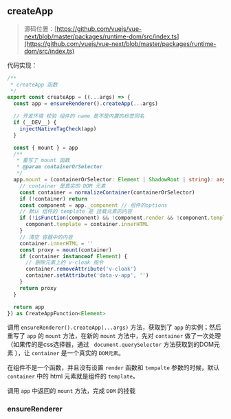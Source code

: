 ## createApp

> 源码位置：[https://github.com/vuejs/vue-next/blob/master/packages/runtime-dom/src/index.ts](https://github.com/vuejs/vue-next/blob/master/packages/runtime-dom/src/index.ts)

代码实现：

```typescript
/**
 * createApp 函数
 */
export const createApp = ((...args) => {
  const app = ensureRenderer().createApp(...args)

  // 开发环境 校验 组件的 name 是不是内置的标签同名
  if (__DEV__) {
    injectNativeTagCheck(app)
  }

  const { mount } = app
  /**
   * 重写了 mount 函数
   * @param containerOrSelector 
   */
  app.mount = (containerOrSelector: Element | ShadowRoot | string): any => {
    // container 是真实的 DOM 元素
    const container = normalizeContainer(containerOrSelector)
    if (!container) return
    const component = app._component // 组件的options
    // 默认 组件的 template 是 挂载元素的内容
    if (!isFunction(component) && !component.render && !component.template) {
      component.template = container.innerHTML
    }
    // 清空 容器中的内容
    container.innerHTML = ''
    const proxy = mount(container)
    if (container instanceof Element) {
      // 删除元素上的 v-cloak 指令
      container.removeAttribute('v-cloak')
      container.setAttribute('data-v-app', '')
    }
    return proxy
  }

  return app
}) as CreateAppFunction<Element>
```

调用 `ensureRenderer().createApp(...args)` 方法，获取到了 `app` 的实例；然后重写了 `app` 的 `mount` 方法，在新的 `mount` 方法中，先对 `container` 做了一次处理（如果传的是css选择器，通过 ` document.querySelector` 方法获取到的DOM元素 ），让 `container` 是一个真实的 `DOM元素`。

在组件不是一个函数，并且没有设置 `render` 函数和 `tempalte` 参数的时候，默认 `container` 中的 html 元素就是组件的 `template`。

调用 `app` 中返回的 `mount` 方法，完成 `DOM` 的挂载

### ensureRenderer



























